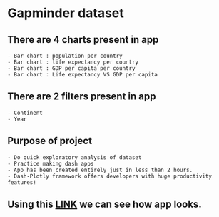 
# Gapminder dataset

## There are 4 charts present in app
    
    - Bar chart : population per country
    - Bar chart : life expectancy per country
    - Bar chart : GDP per capita per country
    - Bar chart : Life expectancy VS GDP per capita

## There are 2 filters present in app

    - Continent
    - Year
    
## Purpose of project

    - Do quick exploratory analysis of dataset
    - Practice making dash apps
    - App has been created entirely just in less than 2 hours. 
    - Dash-Plotly framework offers developers with huge productivity features!
    
## Using this [LINK](https://github.com/milanzmitrovic/plotly-dash-gapminder-dataset/blob/main/imgs/Dash_app_show.pdf) we can see how app looks.


